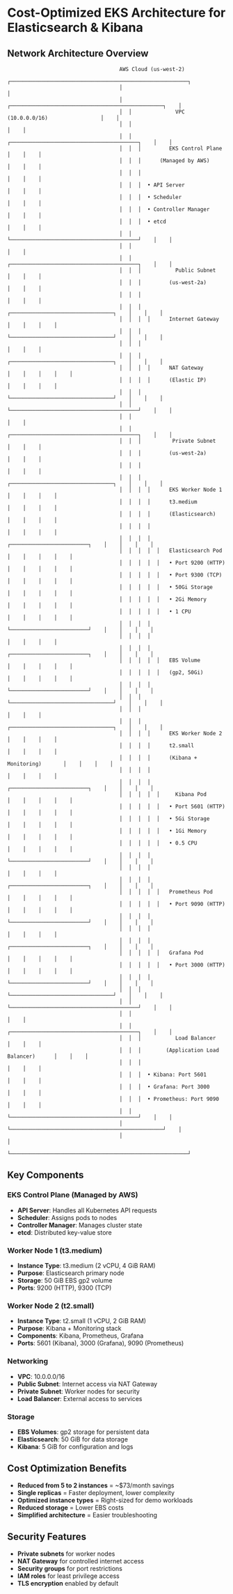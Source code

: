 # Cost-Optimized EKS Architecture for Elasticsearch & Kibana

## Network Architecture Overview

```
                                    AWS Cloud (us-west-2)
                                    ┌─────────────────────────────────────────────────────────┐
                                    │                                                         │
                                    │  ┌─────────────────────────────────────────────────┐    │
                                    │  │              VPC (10.0.0.0/16)                 │    │
                                    │  │                                                 │    │
                                    │  │  ┌─────────────────────────────────────────┐    │    │
                                    │  │  │         EKS Control Plane               │    │    │
                                    │  │  │      (Managed by AWS)                   │    │    │
                                    │  │  │                                         │    │    │
                                    │  │  │  • API Server                           │    │    │
                                    │  │  │  • Scheduler                           │    │    │
                                    │  │  │  • Controller Manager                   │    │    │
                                    │  │  │  • etcd                                │    │    │
                                    │  │  └─────────────────────────────────────────┘    │    │
                                    │  │                                                 │    │
                                    │  │  ┌─────────────────────────────────────────┐    │    │
                                    │  │  │           Public Subnet                 │    │    │
                                    │  │  │         (us-west-2a)                    │    │    │
                                    │  │  │                                         │    │    │
                                    │  │  │  ┌─────────────────────────────────┐    │    │    │
                                    │  │  │  │      Internet Gateway            │    │    │    │
                                    │  │  │  └─────────────────────────────────┘    │    │    │
                                    │  │  │                                         │    │    │
                                    │  │  │  ┌─────────────────────────────────┐    │    │    │
                                    │  │  │  │      NAT Gateway                 │    │    │    │    │
                                    │  │  │  │      (Elastic IP)                │    │    │    │
                                    │  │  │  └─────────────────────────────────┘    │    │    │
                                    │  │  └─────────────────────────────────────────┘    │    │
                                    │  │                                                 │    │
                                    │  │  ┌─────────────────────────────────────────┐    │    │
                                    │  │  │          Private Subnet                 │    │    │
                                    │  │  │         (us-west-2a)                    │    │    │
                                    │  │  │                                         │    │    │
                                    │  │  │  ┌─────────────────────────────────┐    │    │    │
                                    │  │  │  │      EKS Worker Node 1           │    │    │    │
                                    │  │  │  │      t3.medium                   │    │    │    │
                                    │  │  │  │      (Elasticsearch)             │    │    │    │
                                    │  │  │  │                                 │    │    │    │
                                    │  │  │  │  ┌─────────────────────────┐    │    │    │    │
                                    │  │  │  │  │   Elasticsearch Pod     │    │    │    │    │
                                    │  │  │  │  │   • Port 9200 (HTTP)    │    │    │    │    │
                                    │  │  │  │  │   • Port 9300 (TCP)     │    │    │    │    │
                                    │  │  │  │  │   • 50Gi Storage        │    │    │    │    │
                                    │  │  │  │  │   • 2Gi Memory          │    │    │    │    │
                                    │  │  │  │  │   • 1 CPU               │    │    │    │    │
                                    │  │  │  │  └─────────────────────────┘    │    │    │    │
                                    │  │  │  │                                 │    │    │    │
                                    │  │  │  │  ┌─────────────────────────┐    │    │    │    │
                                    │  │  │  │  │   EBS Volume            │    │    │    │    │
                                    │  │  │  │  │   (gp2, 50Gi)          │    │    │    │    │
                                    │  │  │  │  └─────────────────────────┘    │    │    │    │
                                    │  │  │  └─────────────────────────────────┘    │    │    │
                                    │  │  │                                         │    │    │
                                    │  │  │  ┌─────────────────────────────────┐    │    │    │
                                    │  │  │  │      EKS Worker Node 2           │    │    │    │
                                    │  │  │  │      t2.small                    │    │    │    │
                                    │  │  │  │      (Kibana + Monitoring)       │    │    │    │
                                    │  │  │  │                                 │    │    │    │
                                    │  │  │  │  ┌─────────────────────────┐    │    │    │    │
                                    │  │  │  │  │     Kibana Pod          │    │    │    │    │
                                    │  │  │  │  │   • Port 5601 (HTTP)    │    │    │    │    │
                                    │  │  │  │  │   • 5Gi Storage         │    │    │    │    │
                                    │  │  │  │  │   • 1Gi Memory          │    │    │    │    │
                                    │  │  │  │  │   • 0.5 CPU             │    │    │    │    │
                                    │  │  │  │  └─────────────────────────┘    │    │    │    │
                                    │  │  │  │                                 │    │    │    │
                                    │  │  │  │  ┌─────────────────────────┐    │    │    │    │
                                    │  │  │  │  │   Prometheus Pod        │    │    │    │    │
                                    │  │  │  │  │   • Port 9090 (HTTP)    │    │    │    │    │
                                    │  │  │  │  └─────────────────────────┘    │    │    │    │
                                    │  │  │  │                                 │    │    │    │
                                    │  │  │  │  ┌─────────────────────────┐    │    │    │    │
                                    │  │  │  │  │   Grafana Pod           │    │    │    │    │
                                    │  │  │  │  │   • Port 3000 (HTTP)    │    │    │    │    │
                                    │  │  │  │  └─────────────────────────┘    │    │    │    │
                                    │  │  │  └─────────────────────────────────┘    │    │    │
                                    │  │  └─────────────────────────────────────────┘    │    │
                                    │  │                                                 │    │
                                    │  │  ┌─────────────────────────────────────────┐    │    │
                                    │  │  │           Load Balancer                 │    │    │
                                    │  │  │        (Application Load Balancer)      │    │    │
                                    │  │  │                                         │    │    │
                                    │  │  │  • Kibana: Port 5601                    │    │    │
                                    │  │  │  • Grafana: Port 3000                   │    │    │
                                    │  │  │  • Prometheus: Port 9090                │    │    │
                                    │  │  └─────────────────────────────────────────┘    │    │
                                    │  └─────────────────────────────────────────────────┘    │
                                    │                                                         │
                                    └─────────────────────────────────────────────────────────┘
```

## Key Components

### **EKS Control Plane (Managed by AWS)**
- **API Server**: Handles all Kubernetes API requests
- **Scheduler**: Assigns pods to nodes
- **Controller Manager**: Manages cluster state
- **etcd**: Distributed key-value store

### **Worker Node 1 (t3.medium)**
- **Instance Type**: t3.medium (2 vCPU, 4 GiB RAM)
- **Purpose**: Elasticsearch primary node
- **Storage**: 50 GiB EBS gp2 volume
- **Ports**: 9200 (HTTP), 9300 (TCP)

### **Worker Node 2 (t2.small)**
- **Instance Type**: t2.small (1 vCPU, 2 GiB RAM)
- **Purpose**: Kibana + Monitoring stack
- **Components**: Kibana, Prometheus, Grafana
- **Ports**: 5601 (Kibana), 3000 (Grafana), 9090 (Prometheus)

### **Networking**
- **VPC**: 10.0.0.0/16
- **Public Subnet**: Internet access via NAT Gateway
- **Private Subnet**: Worker nodes for security
- **Load Balancer**: External access to services

### **Storage**
- **EBS Volumes**: gp2 storage for persistent data
- **Elasticsearch**: 50 GiB for data storage
- **Kibana**: 5 GiB for configuration and logs

## Cost Optimization Benefits

- **Reduced from 5 to 2 instances** = ~$73/month savings
- **Single replicas** = Faster deployment, lower complexity
- **Optimized instance types** = Right-sized for demo workloads
- **Reduced storage** = Lower EBS costs
- **Simplified architecture** = Easier troubleshooting

## Security Features

- **Private subnets** for worker nodes
- **NAT Gateway** for controlled internet access
- **Security groups** for port restrictions
- **IAM roles** for least privilege access
- **TLS encryption** enabled by default
